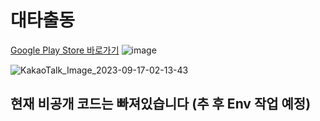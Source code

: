 # 대타출동 
<a href="https://play.google.com/store/apps/details?id=haru.myapplication"> Google Play Store 바로가기</a>
![image](https://github.com/hoony00/HaruAlba-SERVER/assets/86902854/a6e0c228-47eb-4e2c-82d7-4bd48334c524.png)

![KakaoTalk_Image_2023-09-17-02-13-43](https://github.com/hoony00/HaruAlba-SERVER/assets/86902854/945a8357-0941-45c3-8fee-4d505764462c.gif)



## 현재 비공개 코드는 빠져있습니다 (추 후 Env 작업 예정)






